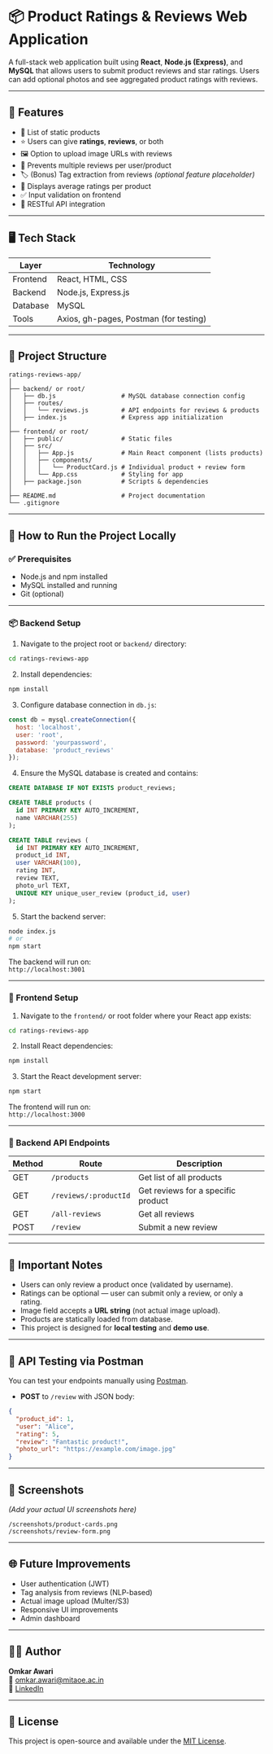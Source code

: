 
# 📦 Product Ratings & Reviews Web Application

A full-stack web application built using **React**, **Node.js (Express)**, and **MySQL** that allows users to submit product reviews and star ratings. Users can add optional photos and see aggregated product ratings with reviews.

---

## 🚀 Features

- 📄 List of static products
- ⭐ Users can give **ratings**, **reviews**, or both
- 🖼️ Option to upload image URLs with reviews
- 🧠 Prevents multiple reviews per user/product
- 🏷️ (Bonus) Tag extraction from reviews *(optional feature placeholder)*
- 🧮 Displays average ratings per product
- ✅ Input validation on frontend
- 🔗 RESTful API integration

---

## 🖥️ Tech Stack

| Layer      | Technology           |
|------------|----------------------|
| Frontend   | React, HTML, CSS     |
| Backend    | Node.js, Express.js  |
| Database   | MySQL                |
| Tools      | Axios, gh-pages, Postman (for testing) |

---

## 📁 Project Structure

```
ratings-reviews-app/
│
├── backend/ or root/
│   ├── db.js                  # MySQL database connection config
│   ├── routes/
│   │   └── reviews.js         # API endpoints for reviews & products
│   ├── index.js               # Express app initialization
│
├── frontend/ or root/
│   ├── public/                # Static files
│   ├── src/
│   │   ├── App.js             # Main React component (lists products)
│   │   ├── components/
│   │   │   └── ProductCard.js # Individual product + review form
│   │   └── App.css            # Styling for app
│   ├── package.json           # Scripts & dependencies
│
├── README.md                  # Project documentation
└── .gitignore
```

---

## 🔧 How to Run the Project Locally

### ✅ Prerequisites

- Node.js and npm installed
- MySQL installed and running
- Git (optional)

---

### 📦 Backend Setup

1. Navigate to the project root or `backend/` directory:

```bash
cd ratings-reviews-app
```

2. Install dependencies:

```bash
npm install
```

3. Configure database connection in `db.js`:

```js
const db = mysql.createConnection({
  host: 'localhost',
  user: 'root',
  password: 'yourpassword',
  database: 'product_reviews'
});
```

4. Ensure the MySQL database is created and contains:

```sql
CREATE DATABASE IF NOT EXISTS product_reviews;

CREATE TABLE products (
  id INT PRIMARY KEY AUTO_INCREMENT,
  name VARCHAR(255)
);

CREATE TABLE reviews (
  id INT PRIMARY KEY AUTO_INCREMENT,
  product_id INT,
  user VARCHAR(100),
  rating INT,
  review TEXT,
  photo_url TEXT,
  UNIQUE KEY unique_user_review (product_id, user)
);
```

5. Start the backend server:

```bash
node index.js
# or
npm start
```

The backend will run on:  
`http://localhost:3001`

---

### 🎨 Frontend Setup

1. Navigate to the `frontend/` or root folder where your React app exists:

```bash
cd ratings-reviews-app
```

2. Install React dependencies:

```bash
npm install
```

3. Start the React development server:

```bash
npm start
```

The frontend will run on:  
`http://localhost:3000`

---

### 🔗 Backend API Endpoints

| Method | Route                     | Description                         |
|--------|---------------------------|-------------------------------------|
| GET    | `/products`               | Get list of all products            |
| GET    | `/reviews/:productId`     | Get reviews for a specific product  |
| GET    | `/all-reviews`            | Get all reviews                     |
| POST   | `/review`                 | Submit a new review                 |

---

## 📌 Important Notes

- Users can only review a product once (validated by username).
- Ratings can be optional — user can submit only a review, or only a rating.
- Image field accepts a **URL string** (not actual image upload).
- Products are statically loaded from database.
- This project is designed for **local testing** and **demo use**.

---

## 🧪 API Testing via Postman

You can test your endpoints manually using [Postman](https://www.postman.com/).

- **POST** to `/review` with JSON body:
```json
{
  "product_id": 1,
  "user": "Alice",
  "rating": 5,
  "review": "Fantastic product!",
  "photo_url": "https://example.com/image.jpg"
}
```

---

## 📸 Screenshots

*(Add your actual UI screenshots here)*  
```
/screenshots/product-cards.png
/screenshots/review-form.png
```

---

## 🌐 Future Improvements

- User authentication (JWT)
- Tag analysis from reviews (NLP-based)
- Actual image upload (Multer/S3)
- Responsive UI improvements
- Admin dashboard

---

## 🧑‍💻 Author

**Omkar Awari**  
📧 omkar.awari@mitaoe.ac.in  
🔗 [LinkedIn](https://www.linkedin.com/in/omkar-awari-9396a223a/)

---

## 📜 License

This project is open-source and available under the [MIT License](LICENSE).
